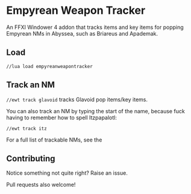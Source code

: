 # Empyrean Weapon Tracker

An FFXI Windower 4 addon that tracks items and key items for popping Empyrean NMs in Abyssea, such as Briareus and Apademak.

## Load

`//lua load empyreanweapontracker`

## Track an NM

`//ewt track glavoid` tracks Glavoid pop items/key items.

You can also track an NM by typing the start of the name, because fuck having to remember how to spell Itzpapalotl:

`//ewt track itz`

For a full list of trackable NMs, see the

## Contributing

Notice something not quite right? Raise an issue.

Pull requests also welcome!
